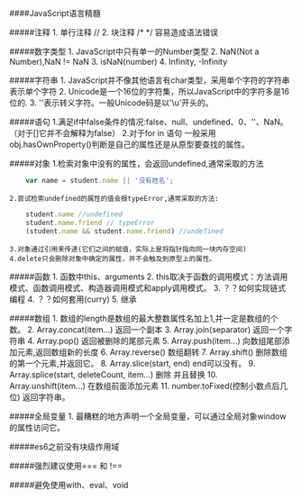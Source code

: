 ####JavaScript语言精髓

#####注释
    1. 单行注释 //
    2. 块注释 /* */ 容易造成语法错误

#####数字类型
    1. JavaScript中只有单一的Number类型
    2. NaN(Not a Number),NaN != NaN
    3. isNaN(number)
    4. Infinity, -Infinity

#####字符串
    1. JavaScript并不像其他语言有char类型，采用单个字符的字符串表示单个字符
    2. Unicode是一个16位的字符集，所以JavaScript中的字符多是16位的.
    3. '\'表示转义字符。一般Unicode码是以'\u'开头的。

#####语句
    1.满足if中false条件的情况:false、null、undefined、0、''、NaN。（对于[]它并不会解释为false）
    2.对于for in 语句 一般采用obj.hasOwnProperty()判断是自己的属性还是从原型要查找的属性。

#####对象
    1.检索对象中没有的属性，会返回undefined,通常采取的方法
```js
    var name = student.name || '没有姓名';
```
    2.尝试检索undefined的属性的值会报typeError,通常采取的方法:
```js
    student.name //undefined
    student.name.friend // typeError
    (student.name && student.name.friend) //undefined
```
    3.对象通过引用来传递(它们之间的赋值，实际上是将指针指向同一块内存空间)
    4.delete只会删除对象中确定的属性，并不会触及到原型上的属性。

#####函数
    1. 函数中this、arguments
    2. this取决于函数的调用模式：方法调用模式、函数调用模式、构造器调用模式和apply调用模式。
    3. ？？如何实现链式编程
    4. ？？如何套用(curry)
    5. 继承

#####数组
    1. 数组的length是数组的最大整数属性名加上1,并一定是数组的个数。
    2. Array.concat(item...)  返回一个副本
    3. Array.join(separator)  返回一个字符串
    4. Array.pop() 返回被删除的尾部元素
    5. Array.push(item...) 向数组尾部添加元素,返回数组新的长度
    6. Array.reverse() 数组翻转
    7. Array.shift() 删除数组的第一个元素,并返回它。
    8. Array.slice(start, end)  end可以没有。
    9. Array.splice(start, deleteCount, item...) 删除 并且替换
    10. Array.unshift(item...) 在数组前面添加元素
    11. number.toFixed(控制小数点后几位) 返回字符串。

#####全局变量
    1. 最糟糕的地方声明一个全局变量，可以通过全局对象window的属性访问它。

#####es6之前没有块级作用域

#####强烈建议使用=== 和 !==

#####避免使用with、eval、void
